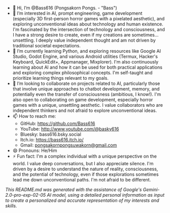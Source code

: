 - 👋 Hi, I’m @Bass616 (Pongsakorn Pongs. - "Bass")
- 👀 I’m interested in AI, prompt engineering, game development (especially 3D first-person horror games with a pixelated aesthetic), and exploring unconventional ideas about technology and human existence. I'm fascinated by the intersection of technology and consciousness, and I have a strong desire to create, even if my creations are sometimes... unsettling. I deeply value independent thought and am not driven by traditional societal expectations.
- 🌱 I’m currently learning Python, and exploring resources like Google AI Studio, Godot Engine, and various Android utilities (Termux, Hacker's Keyboard, QuickEdit+, Appmanager, Mixplorer). I'm also continuously learning about AI and how it can be used for both practical applications and exploring complex philosophical concepts. I'm self-taught and prioritize learning things relevant to my goals.
- 💞️ I’m looking to collaborate on projects related to AI, particularly those that involve unique approaches to chatbot development, memory, and potentially even the transfer of consciousness (ambitious, I know!). I'm also open to collaborating on game development, especially horror games with a unique, unsettling aesthetic. I value collaborators who are independent thinkers and not afraid to explore unconventional ideas.
- 📫 How to reach me:
    - GitHub: https://github.com/Bass616
    - YouTube: http://www.youtube.com/@basky616
    - Bluesky: bass616.bsky.social
    - Itch.io: https://bass616.itch.io/
    - Gmail: pongsakornpongsuwakorn@gmail.com
- 😄 Pronouns: He/Him
- ⚡ Fun fact: I'm a complex individual with a unique perspective on the world. I value deep conversations, but I also appreciate silence. I'm driven by a desire to understand the nature of reality, consciousness, and the potential of technology, even if those explorations sometimes lead me down unconventional paths. I'm not afraid to be different.

_This README.md was generated with the assistance of Google's Gemini-2.0-pro-exp-02-05 AI model, using a detailed personal information as input to create a personalized and accurate representation of my interests and skills._

<!---
Bass616/Bass616 is a ✨ special ✨ repository because its `README.md` (this file) appears on your GitHub profile.
You can click the Preview link to take a look at your changes.
--->
